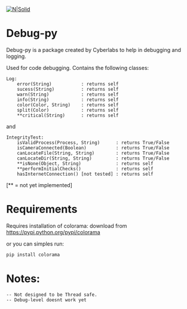 [![N|Solid](https://i.imgur.com/rUMbDaZ.png)](https://cyberlabs.com.br)
# Debug-py
Debug-py is a package created by Cyberlabs to help in debugging and logging.


Used for code debugging.
Contains the following classes:

    Log:
        error(String)           : returns self
        sucess(String)          : returns self
        warn(String)            : returns self
        info(String)            : returns self
        color(Color, String)    : returns self
        split(Color)            : returns self
        **critical(String)      : returns self
  and    

    IntegrityTest:
        isValidProcess(Process, String)      : returns True/False
        isCameraConnected(Boolean)           : returns True/False
        canLocateFile(String, String)        : returns True/False
        canLocateDir(String, String)         : returns True/False
        **isNone(Object, String)             : returns self
        **performInitialChecks()             : returns self
        hasInternetConnection() [not tested] : returns self

[** = not yet implemented]

# Requirements
Requires installation of colorama: 
download from https://pypi.python.org/pypi/colorama

or you can simples run:
```sh
pip install colorama
```


# Notes: 
    -- Not designed to be Thread safe.
    -- Debug-level doesnt work yet
